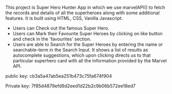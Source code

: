 This project is Super Hero Hunter App in which we use marvelAPI() to fetch the records and details of all the superheroes along with some additional features. It is built using HTML, CSS, Vanilla Javascript.

* Users can Check out the famous Super Hero.
* Users can Mark their Favourite Super Heroes by clicking on like button and check in the 'favourites' section.
* Users are able to Search for the Super Heroes by entering the name or searchable-term in the Search Input. It shows a list of results as autocomplete suggestions, which upon clicking directs us to that particular superhero card with all the information provided by the Marvel API.

public key: cb3a5a47ab5ea251b473c75fa674f904

Private key: 7f85d4879efd9d2eed1d22b2c9b06b572ee18ed7



